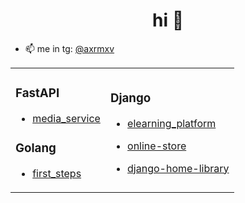 <h1 align="center">hi 👋</h1>

- 📫 me in tg: [@axrmxv](https://t.me/axrmxv)

<table>
  <tr>
    <td>

### FastAPI
- [media_service](https://github.com/axrmxv/media_service)

### Golang
- [first_steps](https://github.com/axrmxv/go_first_steps)

    </td>
    <td>
  
### Django
- [elearning_platform](https://github.com/axrmxv/elearning_platform)
- [online-store](https://github.com/axrmxv/online-store)
- [django-home-library](https://github.com/axrmxv/django-home-library)

    </td>
  </tr>
</table>
